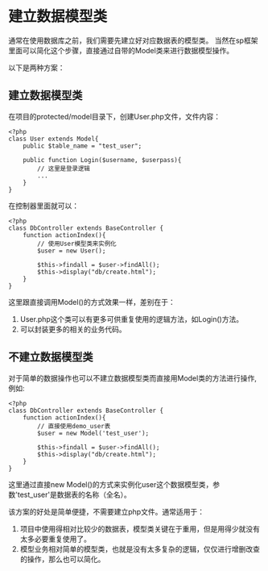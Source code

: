 # 建立数据模型类

通常在使用数据库之前，我们需要先建立好对应数据表的模型类。
当然在sp框架里面可以简化这个步骤，直接通过自带的Model类来进行数据模型操作。

以下是两种方案：

## 建立数据模型类

在项目的protected/model目录下，创建User.php文件，文件内容：

```
<?php
class User extends Model{
	public $table_name = "test_user";
	
	public function Login($username, $userpass){
		// 这里是登录逻辑
		...
	}
}
```

在控制器里面就可以：

```
<?php
class DbController extends BaseController {
	function actionIndex(){
		// 使用User模型类来实例化
		$user = new User();

		$this->findall = $user->findAll();
		$this->display("db/create.html");
	}
}
```

这里跟直接调用Model()的方式效果一样，差别在于：

1. User.php这个类可以有更多可供重复使用的逻辑方法，如Login()方法。
2. 可以封装更多的相关的业务代码。


## 不建立数据模型类

对于简单的数据操作也可以不建立数据模型类而直接用Model类的方法进行操作,例如:

```
<?php
class DbController extends BaseController {
	function actionIndex(){
		// 直接使用demo_user表
		$user = new Model('test_user');

		$this->findall = $user->findAll();
		$this->display("db/create.html");
	}
}
```

这里通过直接new Model()的方式来实例化user这个数据模型类，参数'test_user'是数据表的名称（全名）。

该方案的好处是简单便捷，不需要建立php文件。通常适用于：

1. 项目中使用得相对比较少的数据表，模型类关键在于重用，但是用得少就没有太多必要重复使用了。
2. 模型业务相对简单的模型类，也就是没有太多复杂的逻辑，仅仅进行增删改查的操作，那么也可以简化。
